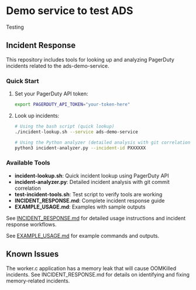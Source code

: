 # Demo service to test ADS

Testing

## Incident Response

This repository includes tools for looking up and analyzing PagerDuty incidents related to the ads-demo-service.

### Quick Start

1. Set your PagerDuty API token:
   ```bash
   export PAGERDUTY_API_TOKEN="your-token-here"
   ```

2. Look up incidents:
   ```bash
   # Using the bash script (quick lookup)
   ./incident-lookup.sh --service ads-demo-service
   
   # Using the Python analyzer (detailed analysis with git correlation)
   python3 incident-analyzer.py --incident-id PXXXXXX
   ```

### Available Tools

- **incident-lookup.sh**: Quick incident lookup using PagerDuty API
- **incident-analyzer.py**: Detailed incident analysis with git commit correlation
- **test-incident-tools.sh**: Test script to verify tools are working
- **INCIDENT_RESPONSE.md**: Complete incident response guide
- **EXAMPLE_USAGE.md**: Examples with sample outputs

See [INCIDENT_RESPONSE.md](INCIDENT_RESPONSE.md) for detailed usage instructions and incident response workflows.

See [EXAMPLE_USAGE.md](EXAMPLE_USAGE.md) for example commands and outputs.

## Known Issues

The worker.c application has a memory leak that will cause OOMKilled incidents. See INCIDENT_RESPONSE.md for details on identifying and fixing memory-related incidents.
